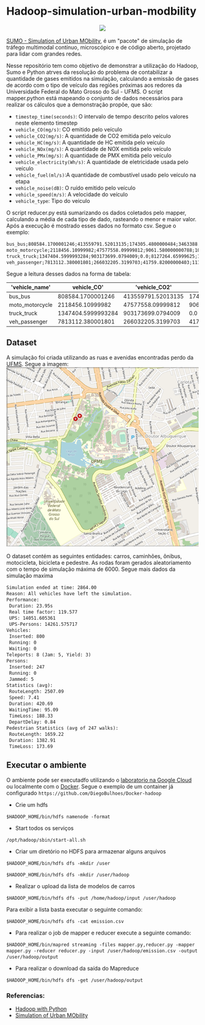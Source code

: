 # Hadoop-simulation-urban-modbility

<a href="https://sumo.dlr.de/docs"><p align="center"><img width=25% src="https://github.com/eclipse/sumo/blob/master/docs/web/docs/images/sumo-logo.svg"></p></a>

[SUMO - Simulation of Urban MObility](https://github.com/eclipse/sumo), é um "pacote" de simulação de tráfego multimodal
contínuo, microscópico e de código aberto, projetado para lidar com grandes redes.

Nesse repositório tem como objetivo de demonstrar a utilização do Hadoop, Sumo e Python atrves da resolução do problema
de contabilizar a quantidade de gases emitidos na simulação, calculando a emissão de gases de acordo com o tipo de veículo das
regiões próximas aos redores da Universidade Federal do Mato Grosso do Sul - UFMS. O script mapper.python está mapeando
o conjunto de dados necessários para realizar os cálculos que a demonstração propõe, que são:

- `timestep_time(seconds)`: O intervalo de tempo descrito pelos valores neste elemento timestep
- `vehicle_CO(mg/s)`: CO emitido pelo veículo
- `vehicle_CO2(mg/s)`: A quantidade de CO2 emitida pelo veículo
- `vehicle_HC(mg/s)`: A quantidade de HC emitida pelo veículo
- `vehicle_NOx(mg/s)`: A quantidade de NOX emitida pelo veículo
- `vehicle_PMx(mg/s)`: A quantidade de PMX emitida pelo veículo
- `vehicle_electricity(Wh/s)`: A quantidade de eletricidade usada pelo veículo
- `vehicle_fuel(ml/s)`:A quantidade de combustível usado pelo veículo na etapa
- `vehicle_noise(dB)`: O ruído emitido pelo veículo
- `vehicle_speed(m/s)`: A velocidade do veículo
- `vehicle_type`: Tipo do veiculo

O script reducer.py está sumarizando os dados coletados pelo mapper, calculando a média de cada tipo de dado, rasteando
o menor e maior valor. Após a execução é mostrado esses dados no formato csv. Segue o exemplo:

```text 
bus_bus;808584.1700001246;413559791.52013135;174305.4800000484;3463388.2899999847;84502.41999999958;0.0;176324.249999999;2105283.890000661;160128.71999999968;56.86;42895.3;9.71;315.42;6.14;0.0;18.29;80.96;13.89;20.17;5286.11;4.85;60.75;2.01;0.0;2.25;67.11;0.0;27.798816309695898;14218.028381068221;5.992556124730925;119.06997249630366;2.905161068518568;0.0;6.061960669714959;72.37885962803523;5.505164506480547
moto_motorcycle;2118456.10999982;47577558.09999812;9061.580000000788;10372.730000000767;2949.410000000236;0.0;20460.41000000116;653119.2099999784;69551.01999999999;1103.06;42895.3;9.71;315.42;6.14;0.0;18.29;88.58;17.11;0.25;1228.61;0.07;0.31;0.03;0.0;0.53;55.94;0.0;53.90747900656064;1210.6865005852235;0.23058628937861436;0.2639505827268758;0.07505241997048796;0.0;0.5206476156547702;16.619655198737302;1.7698361239757745
truck_truck;1347404.5999993284;903173699.0794009;0.0;8127264.65999625;170375.77000002592;0.0;382917.4800000789;3820275.619999085;308433.3199999985;1103.06;53402.58;9.71;425.94;7.36;0.0;22.64;88.58;17.11;0.25;1228.61;0.0;0.31;0.03;0.0;0.53;55.94;0.0;14.67345414152123;9835.707741591716;0.0;88.5072273647578;1.8554197068371259;0.0;4.170033323896052;41.60341972860721;3.3588887678870742
veh_passenger;7813112.380001801;266032205.3199703;41759.82000000403;111982.98999993764;5267.010000001414;0.0;114398.60000004305;4322276.179998719;415227.17000000575;1103.06;53402.58;9.71;425.94;7.36;0.0;22.64;88.58;18.05;0.01;1228.61;0.0;0.31;0.01;0.0;0.53;55.94;0.0;48.26901498771701;1643.5335729552241;0.2579900658569683;0.6918252752272721;0.03253932264960779;0.0;0.706748792211107;26.70280466557967;2.5652525545822207
``` 

Segue a leitura desses dados na forma de tabela:

|'vehicle_name' |vehicle_CO'       |'vehicle_CO2'     |'vehicle_HC'     |'vehicle_NOx'     |'vehicle_PMx'     |'vehicle_electricity'|'vehicle_fuel'    |'vehicle_noise'  |'vehicle_speed'   |'vehicle_CO_max'|'vehicle_CO2_max'|'vehicle_HC_max'|'vehicle_NOx_max'|'vehicle_PMx_max'|'vehicle_electricity_max'|'vehicle_fuel_max'|'vehicle_noise_max'|'vehicle_speed_max'|'vehicle_CO_min'|'vehicle_CO2_min'|'vehicle_HC_min'|'vehicle_NOx_min'|'vehicle_PMx_min'|'vehicle_electricity_min'|'vehicle_fuel_min'|'vehicle_noise_min'|'vehicle_speed_min'|'vehicle_CO_mean' |'vehicle_CO2_mean'|'vehicle_HC_mean'  |'vehicle_NOx_mean'|'vehicle_PMx_mean' |'vehicle_electricity_mean'|'vehicle_fuel_mean'|'vehicle_noise_mean'|'vehicle_speed_mean'|
|---------------|------------------|------------------|-----------------|------------------|------------------|---------------------|------------------|-----------------|------------------|----------------|-----------------|----------------|-----------------|-----------------|-------------------------|------------------|-------------------|-------------------|----------------|-----------------|----------------|-----------------|-----------------|-------------------------|------------------|-------------------|-------------------|------------------|------------------|-------------------|------------------|-------------------|--------------------------|-------------------|--------------------|--------------------|
|bus_bus        |808584.1700001246 |413559791.52013135|174305.4800000484|3463388.2899999847|84502.41999999958 |0.0                  |176324.249999999  |2105283.890000661|160128.71999999968|56.86           |42895.3          |9.71            |315.42           |6.14             |0.0                      |18.29             |80.96              |13.89              |20.17           |5286.11          |4.85            |60.75            |2.01             |0.0                      |2.25              |67.11              |0.0                |27.798816309695898|14218.028381068221|5.992556124730925  |119.06997249630366|2.905161068518568  |0.0                       |6.061960669714959  |72.37885962803523   |5.505164506480547   |
|moto_motorcycle|2118456.10999982  |47577558.09999812 |9061.580000000788|10372.730000000767|2949.410000000236 |0.0                  |20460.41000000116 |653119.2099999784|69551.01999999999 |1103.06         |42895.3          |9.71            |315.42           |6.14             |0.0                      |18.29             |88.58              |17.11              |0.25            |1228.61          |0.07            |0.31             |0.03             |0.0                      |0.53              |55.94              |0.0                |53.90747900656064 |1210.6865005852235|0.23058628937861436|0.2639505827268758|0.07505241997048796|0.0                       |0.5206476156547702 |16.619655198737302  |1.7698361239757745  |
|truck_truck    |1347404.5999993284|903173699.0794009 |0.0              |8127264.65999625  |170375.77000002592|0.0                  |382917.4800000789 |3820275.619999085|308433.3199999985 |1103.06         |53402.58         |9.71            |425.94           |7.36             |0.0                      |22.64             |88.58              |17.11              |0.25            |1228.61          |0.0             |0.31             |0.03             |0.0                      |0.53              |55.94              |0.0                |14.67345414152123 |9835.707741591716 |0.0                |88.5072273647578  |1.8554197068371259 |0.0                       |4.170033323896052  |41.60341972860721   |3.3588887678870742  |
|veh_passenger  |7813112.380001801 |266032205.3199703 |41759.82000000403|111982.98999993764|5267.010000001414 |0.0                  |114398.60000004305|4322276.179998719|415227.17000000575|1103.06         |53402.58         |9.71            |425.94           |7.36             |0.0                      |22.64             |88.58              |18.05              |0.01            |1228.61          |0.0             |0.31             |0.01             |0.0                      |0.53              |55.94              |0.0                |48.26901498771701 |1643.5335729552241|0.2579900658569683 |0.6918252752272721|0.03253932264960779|0.0                       |0.706748792211107  |26.70280466557967   |2.5652525545822207  |

## Dataset

A simulação foi criada utilizando as ruas e avenidas encontradas perdo da [UFMS](https://www.ufms.br/). Segue a imagem:
![image](./map.png)

O dataset contém as seguintes entidades: carros, caminhões, ônibus, motocicleta, bicicleta e pedestre. As rodas foram
gerados aleatoriamento com o tempo de simulação máxima de 6000. Segue mais dados da simulação maxima

```text
Simulation ended at time: 2864.00
Reason: All vehicles have left the simulation.
Performance: 
 Duration: 23.95s
 Real time factor: 119.577
 UPS: 14051.605361
 UPS-Persons: 14261.575717
Vehicles: 
 Inserted: 800
 Running: 0
 Waiting: 0
Teleports: 8 (Jam: 5, Yield: 3)
Persons: 
 Inserted: 247
 Running: 0
 Jammed: 5
Statistics (avg):
 RouteLength: 2507.09
 Speed: 7.41
 Duration: 420.69
 WaitingTime: 95.09
 TimeLoss: 188.33
 DepartDelay: 0.84
Pedestrian Statistics (avg of 247 walks):
 RouteLength: 1659.22
 Duration: 1382.91
 TimeLoss: 173.69
```

## Executar o ambiente

O ambiente pode ser executadfo utilizando o [laboratorio na Google Cloud](https://github.com/DiegoBulhoes/lab-hadoop) ou
localmente com o [Docker](https://www.docker.com/). Segue o exemplo de um container já
configurado `https://github.com/DiegoBulhoes/Docker-hadoop`

- Crie um hdfs

```shell  
$HADOOP_HOME/bin/hdfs namenode -format  
```  

- Start todos os serviços

```shell  
/opt/hadoop/sbin/start-all.sh  
```  

- Criar um diretório no HDFS para armazenar alguns arquivos

```shell  
$HADOOP_HOME/bin/hdfs dfs -mkdir /user  
```  

```shell  
$HADOOP_HOME/bin/hdfs dfs -mkdir /user/hadoop  
```  

- Realizar o upload da lista de modelos de carros

```shell  
$HADOOP_HOME/bin/hdfs dfs -put /home/hadoop/input /user/hadoop  
```  

Para exibir a lista basta executar o seguinte comando:

```shell  
$HADOOP_HOME/bin/hdfs dfs -cat emission.csv 
```  

- Para realizar o job de mapper e reducer execute a seguinte comando:

```shell  
$HADOOP_HOME/bin/mapred streaming -files mapper.py,reducer.py -mapper mapper.py -reducer reducer.py -input /user/hadoop/emission.csv -output /user/hadoop/output  
```  

- Para realizar o download da saída do Mapreduce

```shell  
$HADOOP_HOME/bin/hdfs dfs -get /user/hadoop/output  
```

### Referencias:

- [Hadoop with Python](https://www.oreilly.com/library/view/hadoop-with-python/9781492048435/)
- [Simulation of Urban MObility](https://www.eclipse.org/sumo/) 
 